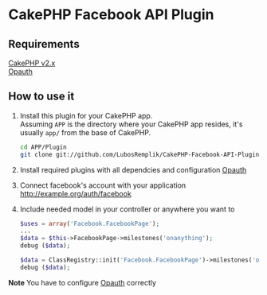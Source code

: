 CakePHP Facebook API Plugin
=========================

Requirements
------------
[CakePHP v2.x](https://github.com/cakephp/cakephp)   
[Opauth](https://github.com/LubosRemplik/cakephp-opauth)

How to use it
-------------
1.	Install this plugin for your CakePHP app.   
	Assuming `APP` is the directory where your CakePHP app resides, it's usually `app/` from the base of CakePHP.

	```bash
	cd APP/Plugin
	git clone git://github.com/LubosRemplik/CakePHP-Facebook-API-Plugin.git Facebook
	```

2.  Install required plugins with all dependcies and configuration
	[Opauth](https://github.com/LubosRemplik/cakephp-opauth)

3.  Connect facebook's account with your application http://example.org/auth/facebook

4.  Include needed model in your controller or anywhere you want to

	```php
	$uses = array('Facebook.FacebookPage');
	...
	$data = $this->FacebookPage->milestones('onanything');
	debug ($data);
	```

	```php
	$data = ClassRegistry::init('Facebook.FacebookPage')->milestones('onanything');
	debug ($data);
	```

**Note** You have to configure [Opauth](https://github.com/LubosRemplik/cakephp-opauth) correctly
